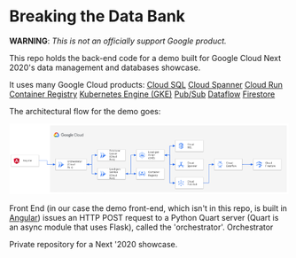 # Breaking the Data Bank

**WARNING**: _This is not an officially support Google product._ 

This repo holds the back-end code for a demo built for Google Cloud Next 2020's data management and databases showcase.

It uses many Google Cloud products:
[Cloud SQL](https://cloud.google.com/sql)
[Cloud Spanner](https://cloud.google.com/spanner)
[Cloud Run](https://cloud.google.com/run)
[Container Registry](https://cloud.google.com/container-registry)
[Kubernetes Engine (GKE)](https://cloud.google.com/kubernetes-engine)
[Pub/Sub](https://cloud.google.com/pubsub)
[Dataflow](https://cloud.google.com/dataflow)
[Firestore](https://cloud.google.com/firestore)

The architectural flow for the demo goes:

![Architecture Diagram](/images/architecture.png)

Front End (in our case the demo front-end, which isn't in this repo, is built in [Angular](https://angularjs.org/)) issues an HTTP POST request  to a Python Quart server (Quart is an async module that uses Flask), called the 'orchestrator'. Orchestrator

Private repository for a Next '2020 showcase.
